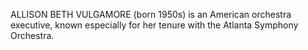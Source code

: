 ALLISON BETH VULGAMORE (born 1950s) is an American orchestra executive, known especially for her tenure with the Atlanta Symphony Orchestra.
